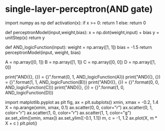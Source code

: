# single-layer-perceptron(AND gate)
import numpy as np
def activation(x):
    if x >= 0:
        return 1
    else:
        return 0
        
    
def perceptronModel(input,weight,bias):
    x = np.dot(weight,input) + bias
    y = unitStep(x)
    return y

def AND_logicFunction(input):
    weight = np.array([1, 1])
    bias = -1.5
    return perceptronModel(input, weight, bias)
    
A = np.array([0, 1])
B = np.array([1, 1])
C = np.array([0, 0])
D = np.array([1, 0])

print("AND({}, {}) = {}".format(0, 1, AND_logicFunction(A)))
print("AND({}, {}) = {}".format(1, 1, AND_logicFunction(B)))
print("AND({}, {}) = {}".format(0, 0, AND_logicFunction(C)))
print("AND({}, {}) = {}".format(1, 0, AND_logicFunction(D)))

import matplotlib.pyplot as plt
fig, ax = plt.subplots()
xmin, xmax = -0.2, 1.4
X = np.arange(xmin, xmax, 0.1)
ax.scatter(0, 0, color="r")
ax.scatter(0, 1, color="r")
ax.scatter(1, 0, color="r")
ax.scatter(1, 1, color="g")
ax.set_xlim([xmin, xmax])
ax.set_ylim([-0.1, 1.1])
m, c = -1, 1.2
ax.plot(X, m * X + c )
plt.plot()




